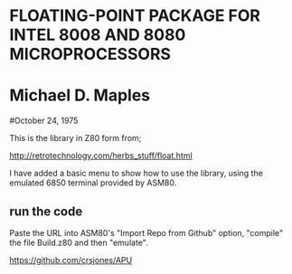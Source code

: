 
# FLOATING-POINT PACKAGE FOR INTEL 8008 AND 8080 MICROPROCESSORS
# Michael D. Maples
#October 24, 1975

This is the library in Z80 form from;

http://retrotechnology.com/herbs_stuff/float.html

I have added a basic menu to show how to use the library, using the emulated 6850 terminal provided
by ASM80.

## run the code
Paste the URL into ASM80's "Import Repo from Github" option, "compile" the file
Build.z80 and then "emulate".

https://github.com/crsjones/APU









